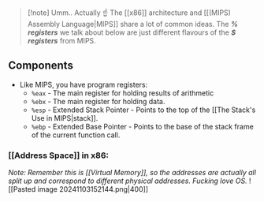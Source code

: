 > [!note] Umm.. Actually ☝️
> The [[x86]] architecture and [[(MIPS) Assembly Language|MIPS]] share a lot of common ideas. The ***% registers*** we talk about below are just different flavours of the ***$ registers*** from MIPS.

## Components
- Like MIPS, you have program registers: 
	- `%eax` - The main register for holding results of arithmetic
	- `%ebx` - The main register for holding data. 
	- `%esp` - Extended Stack Pointer - Points to the top of the [[The Stack's Use in MIPS|stack]]. 
	- `%ebp` - Extended Base Pointer - Points to the base of the stack frame of the current function call. 

### [[Address Space]] in x86:
*Note: Remember this is [[Virtual Memory]], so the addresses are actually all split up and correspond to different physical addresses. Fucking love OS.* 
![[Pasted image 20241103152144.png|400]]

